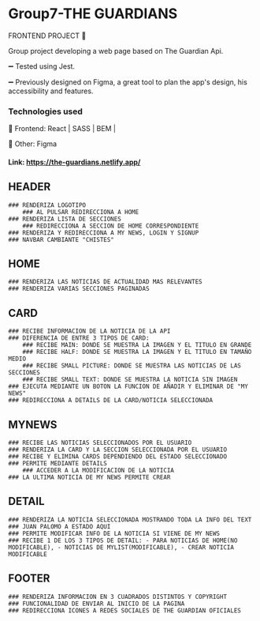 # Group7-THE GUARDIANS

FRONTEND PROJECT 🌝

Group project developing a web page based on The Guardian Api.

➖  Tested using Jest.

➖  Previously designed on Figma, a great tool to plan the app's design, his accessibility and features. 

### Technologies used
💫  Frontend: React | SASS | BEM | 

💫  Other: Figma 

#### Link: https://the-guardians.netlify.app/




## HEADER

    ### RENDERIZA LOGOTIPO
        ### AL PULSAR REDIRECCIONA A HOME
    ### RENDERIZA LISTA DE SECCIONES
        ### REDIRECCIONA A SECCION DE HOME CORRESPONDIENTE
    ### RENDERIZA Y REDIRECCIONA A MY NEWS, LOGIN Y SIGNUP
    ### NAVBAR CAMBIANTE "CHISTES"

## HOME

    ### RENDERIZA LAS NOTICIAS DE ACTUALIDAD MAS RELEVANTES
    ### RENDERIZA VARIAS SECCIONES PAGINADAS

## CARD

    ### RECIBE INFORMACION DE LA NOTICIA DE LA API
    ### DIFERENCIA DE ENTRE 3 TIPOS DE CARD:
        ### RECIBE MAIN: DONDE SE MUESTRA LA IMAGEN Y EL TITULO EN GRANDE
        ### RECIBE HALF: DONDE SE MUESTRA LA IMAGEN Y EL TITULO EN TAMAÑO MEDIO
        ### RECIBE SMALL PICTURE: DONDE SE MUESTRA LAS NOTICIAS DE LAS SECCIONES
        ### RECIBE SMALL TEXT: DONDE SE MUESTRA LA NOTICIA SIN IMAGEN
    ### EJECUTA MEDIANTE UN BOTON LA FUNCION DE AÑADIR Y ELIMINAR DE "MY NEWS"
    ### REDIRECCIONA A DETAILS DE LA CARD/NOTICIA SELECCIONADA

## MYNEWS

    ### RECIBE LAS NOTICIAS SELECCIONADOS POR EL USUARIO
    ### RENDERIZA LA CARD Y LA SECCION SELECCIONADA POR EL USUARIO
    ### RECIBE Y ELIMINA CARDS DEPENDIENDO DEL ESTADO SELECCIONADO
    ### PERMITE MEDIANTE DETAILS
        ### ACCEDER A LA MODIFICACION DE LA NOTICIA
    ### LA ULTIMA NOTICIA DE MY NEWS PERMITE CREAR

## DETAIL

    ### RENDERIZA LA NOTICIA SELECCIONADA MOSTRANDO TODA LA INFO DEL TEXT
    ### JUAN PALOMO A ESTADO AQUI
    ### PERMITE MODIFICAR INFO DE LA NOTICIA SI VIENE DE MY NEWS
    ### RECIBE 1 DE LOS 3 TIPOS DE DETAIL: - PARA NOTICIAS DE HOME(NO MODIFICABLE), - NOTICIAS DE MYLIST(MODIFICABLE), - CREAR NOTICIA MODIFICABLE

## FOOTER

    ### RENDERIZA INFORMACION EN 3 CUADRADOS DISTINTOS Y COPYRIGHT
    ### FUNCIONALIDAD DE ENVIAR AL INICIO DE LA PAGINA
    ### REDIRECCIONA ICONES A REDES SOCIALES DE THE GUARDIAN OFICIALES
